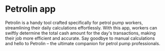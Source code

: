 # Petrolin app

Petrolin is a handy tool crafted specifically for petrol pump workers, streamlining their daily calculations effortlessly. With this app, workers can swiftly determine the total cash amount for the day's transactions, making their job more efficient and accurate. Say goodbye to manual calculations and hello to Petrolin – the ultimate companion for petrol pump professionals. 
